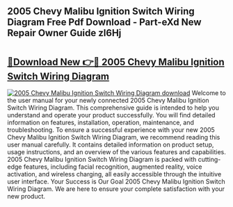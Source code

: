 ## 2005 Chevy Malibu Ignition Switch Wiring Diagram Free Pdf Download - Part-eXd New Repair Owner Guide zl6Hj

# <h2><a href="http://dflk0dz.blite.top/?on=2005+Chevy+Malibu+Ignition+Switch+Wiring+Diagram">🔗Download New 👉🔴 2005 Chevy Malibu Ignition Switch Wiring Diagram</a></h2>

[![2005 Chevy Malibu Ignition Switch Wiring Diagram download](https://i.imgur.com/lujVjoI.png)](http://dflk0dz.blite.top/?on=2005+Chevy+Malibu+Ignition+Switch+Wiring+Diagram)
Welcome to the user manual for your newly connected 2005 Chevy Malibu Ignition Switch Wiring Diagram. This comprehensive guide is intended to help you understand and operate your product successfully. You will find detailed information on features, installation, operation, maintenance, and troubleshooting. To ensure a successful experience with your new 2005 Chevy Malibu Ignition Switch Wiring Diagram, we recommend reading this user manual carefully. It contains detailed information on product setup, usage instructions, and an overview of the various features and capabilities. 2005 Chevy Malibu Ignition Switch Wiring Diagram is packed with cutting-edge features, including facial recognition, augmented reality, voice activation, and wireless charging, all easily accessible through the intuitive user interface. Your Success is Our Goal 2005 Chevy Malibu Ignition Switch Wiring Diagram. We are here to ensure your complete satisfaction with your new product.
